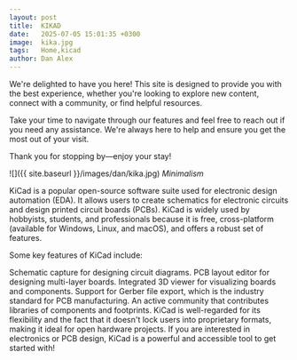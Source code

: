```yaml
---
layout: post
title:  KIKAD
date:   2025-07-05 15:01:35 +0300
image:  kika.jpg
tags:   Home,kicad
author: Dan Alex
---
```

We're delighted to have you here! This site is designed to provide you with the best experience, whether you're looking to explore new content, connect with a community, or find helpful resources. 

Take your time to navigate through our features and feel free to reach out if you need any assistance. We're always here to help and ensure you get the most out of your visit.

Thank you for stopping by—enjoy your stay!

![]({{ site.baseurl }}/images/dan/kika.jpg)
*Minimalism*

KiCad is a popular open-source software suite used for electronic design automation (EDA). It allows users to create schematics for electronic circuits and design printed circuit boards (PCBs). KiCad is widely used by hobbyists, students, and professionals because it is free, cross-platform (available for Windows, Linux, and macOS), and offers a robust set of features.

Some key features of KiCad include:

Schematic capture for designing circuit diagrams.
PCB layout editor for designing multi-layer boards.
Integrated 3D viewer for visualizing boards and components.
Support for Gerber file export, which is the industry standard for PCB manufacturing.
An active community that contributes libraries of components and footprints.
KiCad is well-regarded for its flexibility and the fact that it doesn't lock users into proprietary formats, making it ideal for open hardware projects. If you are interested in electronics or PCB design, KiCad is a powerful and accessible tool to get started with!